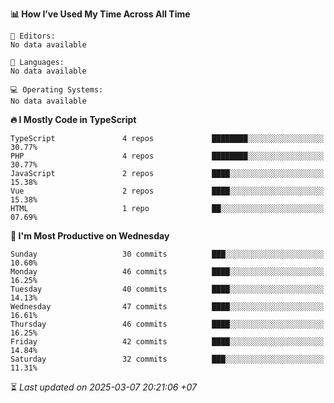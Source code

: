<!--START_SECTION:readme-stats-->
**📊 How I’ve Used My Time Across All Time**

```text
📝 Editors:
No data available

💬 Languages:
No data available

💻 Operating Systems:
No data available
```

**🔥 I Mostly Code in TypeScript**

```text
TypeScript               4 repos             ████████░░░░░░░░░░░░░░░░░   30.77%
PHP                      4 repos             ████████░░░░░░░░░░░░░░░░░   30.77%
JavaScript               2 repos             ████░░░░░░░░░░░░░░░░░░░░░   15.38%
Vue                      2 repos             ████░░░░░░░░░░░░░░░░░░░░░   15.38%
HTML                     1 repo              ██░░░░░░░░░░░░░░░░░░░░░░░   07.69%
```

**📅 I'm Most Productive on Wednesday**

```text
Sunday                   30 commits          ███░░░░░░░░░░░░░░░░░░░░░░   10.60%
Monday                   46 commits          ████░░░░░░░░░░░░░░░░░░░░░   16.25%
Tuesday                  40 commits          ████░░░░░░░░░░░░░░░░░░░░░   14.13%
Wednesday                47 commits          ████░░░░░░░░░░░░░░░░░░░░░   16.61%
Thursday                 46 commits          ████░░░░░░░░░░░░░░░░░░░░░   16.25%
Friday                   42 commits          ████░░░░░░░░░░░░░░░░░░░░░   14.84%
Saturday                 32 commits          ███░░░░░░░░░░░░░░░░░░░░░░   11.31%
```



⏳ *Last updated on 2025-03-07 20:21:06 +07*
<!--END_SECTION:readme-stats-->